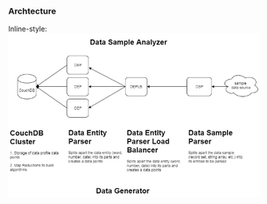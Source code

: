 # 

### Archtecture
Inline-style: 
![Architectural Diagram](./docs/img/test-data-generation-architecture.png "Architectural Diagram")


